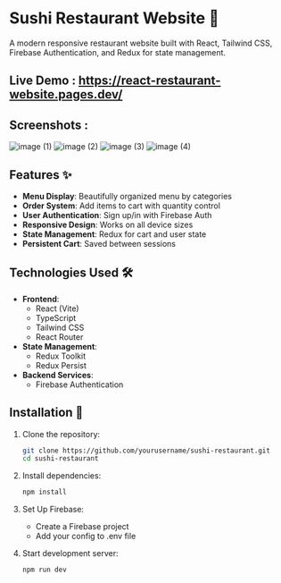 # Sushi Restaurant Website 🍣

A modern responsive restaurant website built with React, Tailwind CSS, Firebase Authentication, and Redux for state management.

## Live Demo : https://react-restaurant-website.pages.dev/

## Screenshots :
![image (1)](https://github.com/user-attachments/assets/82b08f9a-d746-4ea8-b0d6-4d2eb898299d)
![image (2)](https://github.com/user-attachments/assets/eadf9c64-032a-4b84-9734-b2c7a56f6c43)
![image (3)](https://github.com/user-attachments/assets/7a21ff1b-9203-4f7c-90c0-b9eae2d3075c)
![image (4)](https://github.com/user-attachments/assets/7757a5a5-48d1-4fa3-8964-fd35e6f207ed)


## Features ✨

- **Menu Display**: Beautifully organized menu by categories
- **Order System**: Add items to cart with quantity control
- **User Authentication**: Sign up/in with Firebase Auth
- **Responsive Design**: Works on all device sizes
- **State Management**: Redux for cart and user state
- **Persistent Cart**: Saved between sessions

## Technologies Used 🛠️

- **Frontend**: 
  - React (Vite)
  - TypeScript
  - Tailwind CSS
  - React Router
- **State Management**: 
  - Redux Toolkit
  - Redux Persist
- **Backend Services**:
  - Firebase Authentication


## Installation 🚀

1. Clone the repository:
   ```bash
   git clone https://github.com/yourusername/sushi-restaurant.git
   cd sushi-restaurant
   
2. Install dependencies:
   ```bash
   npm install

3. Set Up Firebase:
   - Create a Firebase project
   - Add your config to .env file
     
4. Start development server:
   ```bash
   npm run dev
